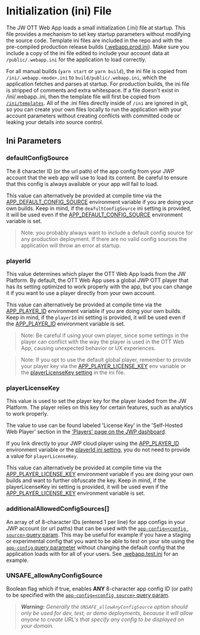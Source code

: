 # Initialization (ini) File

The JW OTT Web App loads a small initialization (.ini) file at startup. This file provides a mechanism to set key startup parameters without modifying the source code.
Template ini files are included in the repo and with the pre-compiled production release builds ([.webapp.prod.ini](/ini/templates/.webapp.prod.ini)).
Make sure you include a copy of the ini file edited to include your account data at `/public/.webapp.ini` for the application to load correctly.

For all manual builds (`yarn start` or `yarn build`), the ini file is copied from `/ini/.webapp.<mode>.ini` to `build/public/.webapp.ini`, which the application fetches and parses at startup. For production builds, the ini file is stripped of comments and extra whitespace.
If a file doesn't exist in /ini/.webapp.<mode>.ini, then the template file will first be copied from [`/ini/templates`](/ini/templates).
All of the .ini files directly inside of `/ini` are ignored in git, so you can create your own files locally to run the application with your account parameters without creating conflicts with committed code or leaking your details into source control.

## Ini Parameters

### defaultConfigSource

The 8 character ID (or the url path) of the app config from your JWP account that the web app will use to load its content. Be careful to ensure that this config is always available or your app will fail to load.

This value can alternatively be provided at compile time via the [APP_DEFAULT_CONFIG_SOURCE](build-from-source.md#app_default_config_source) environment variable if you are doing your own builds.
Keep in mind, if the `deafultConfigSource` ini setting is provided, it will be used even if the [APP_DEFAULT_CONFIG_SOURCE](build-from-source.md#app_default_config_source) environment variable is set.

> Note: you probably always want to include a default config source for any production deployment. If there are no valid config sources the application will throw an error at startup.

### playerId

This value determines which player the OTT Web App loads from the JW Platform.
By default, the OTT Web App uses a global JWP OTT player that has its setting optimized to work properly with the app, but you can change it if you want to use a player directly from your own account.

This value can alternatively be provided at compile time via the [APP_PLAYER_ID](build-from-source.md#app_player_id) environment variable if you are doing your own builds.
Keep in mind, if the `playerId` ini setting is provided, it will be used even if the [APP_PLAYER_ID](build-from-source.md#app_player_id) environment variable is set.

> Note: Be careful if using your own player, since some settings in the player can conflict with the way the player is used in the OTT Web App, causing unexpected behavior or UX experiences.

> Note: If you opt to use the default global player, remember to provide your player key via the [APP_PLAYER_LICENSE_KEY](build-from-source.md#app_player_license_key) env variable or the [playerLicenseKey setting](initialization-file.md#playerLicenseKey) in the ini file.

### playerLicenseKey

This value is used to set the player key for the player loaded from the JW Platform.
The player relies on this key for certain features, such as analytics to work properly.

The value to use can be found labeled 'License Key' in the 'Self-Hosted Web Player' section in the ['Players' page on the JWP dashboard](https://dashboard.jwplayer.com/p/players).

If you link directly to your JWP cloud player using the [APP_PLAYER_ID](build-from-source.md#app_player_id) environment variable or the [playerId ini setting](initialization-file.md#playerid), you do not need to provide a value for `playerLicenseKey`.

This value can alternatively be provided at compile time via the [APP_PLAYER_LICENSE_KEY](build-from-source.md#APP_PLAYER_LICENSE_KEY) environment variable if you are doing your own builds and want to further obfuscate the key.
Keep in mind, if the playerLicenseKey ini setting is provided, it will be used even if the [APP_PLAYER_LICENSE_KEY](build-from-source.md#app_player_license_key) environment variable is set.

### additionalAllowedConfigSources[]

An array of of 8-character IDs (entered 1 per line) for app configs in your JWP account (or url paths) that can be used with the [`app-config=<config source>` query param](configuration.md#switching-between-app-configs).
This may be useful for example if you have a staging or experimental config that you want to be able to test on your site using the [`app-config` query parameter](configuration.md#switching-between-app-configs) without changing the default config that the application loads with for all of your users.
See [.webapp.test.ini](/ini/templates/.webapp.test.ini) for an example.

### UNSAFE_allowAnyConfigSource

Boolean flag which if true, enables **ANY** 8-character app config ID (or path) to be specified with the [`app-config=<config source>` query param](configuration.md#switching-between-app-configs).

> _**Warning:** Generally the `UNSAFE_allowAnyConfigSource` option should only be used for dev, test, or demo deployments, because it will allow anyone to create URL's that specify any config to be displayed on your domain._
